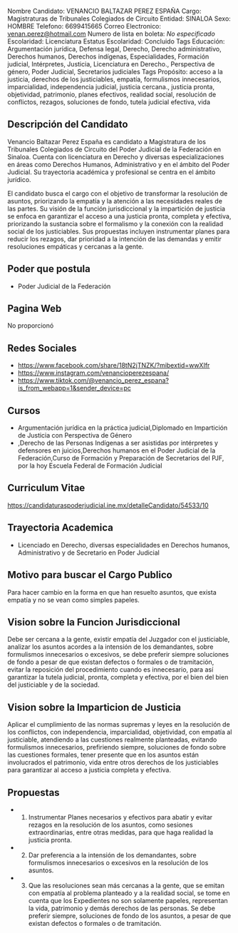 Nombre Candidato: VENANCIO BALTAZAR PEREZ ESPAÑA
Cargo: Magistraturas de Tribunales Colegiados de Circuito
Entidad: SINALOA
Sexo: HOMBRE
Telefono: 6699415665
Correo Electronico: venan.perez@hotmail.com
Numero de lista en boleta: *No especificado*
Escolaridad: Licenciatura
Estatus Escolaridad: Concluido
Tags Educación: Argumentación jurídica, Defensa legal, Derecho, Derecho administrativo, Derechos humanos, Derechos indígenas, Especialidades, Formación judicial, Intérpretes, Justicia, Licenciatura en Derecho., Perspectiva de género, Poder Judicial, Secretarios judiciales
Tags Propósito: acceso a la justicia, derechos de los justiciables, empatía, formulismos innecesarios, imparcialidad, independencia judicial, justicia cercana., justicia pronta, objetividad, patrimonio, planes efectivos, realidad social, resolución de conflictos, rezagos, soluciones de fondo, tutela judicial efectiva, vida


## Descripción del Candidato 

Venancio Baltazar Perez España es candidato a Magistratura de los Tribunales Colegiados de Circuito del Poder Judicial de la Federación en Sinaloa. Cuenta con licenciatura en Derecho y diversas especializaciones en áreas como Derechos Humanos, Administrativo y en el ámbito del Poder Judicial. Su trayectoria académica y profesional se centra en el ámbito jurídico.

El candidato busca el cargo con el objetivo de transformar la resolución de asuntos, priorizando la empatía y la atención a las necesidades reales de las partes. Su visión de la función jurisdiccional y la impartición de justicia se enfoca en garantizar el acceso a una justicia pronta, completa y efectiva, priorizando la sustancia sobre el formalismo y la conexión con la realidad social de los justiciables. Sus propuestas incluyen instrumentar planes para reducir los rezagos, dar prioridad a la intención de las demandas y emitir resoluciones empáticas y cercanas a la gente.


## Poder que postula

- Poder Judicial de la Federación


## Pagina Web

No proporcionó


## Redes Sociales

- https://www.facebook.com/share/18tN2jTNZK/?mibextid=wwXIfr
- https://www.instagram.com/venancioperezespana/
- https://www.tiktok.com/@venancio_perez_espana?is_from_webapp=1&sender_device=pc


## Cursos

- Argumentación jurídica en la práctica judicial,Diplomado en Impartición de Justicia con Perspectiva de Género
- ,Derecho de las Personas Indígenas a ser asistidas por intérpretes y defensores en juicios,Derechos humanos en el Poder Judicial de la Federación,Curso de Formación y Preparación de Secretarios del PJF, por la hoy Escuela Federal de Formación Judicial


## Curriculum Vitae

https://candidaturaspoderjudicial.ine.mx/detalleCandidato/54533/10


## Trayectoria Academica

- Licenciado en Derecho, diversas especialidades en Derechos humanos, Administrativo y de Secretario en Poder Judicial


## Motivo para buscar el Cargo Publico

Para hacer cambio en la forma en que han resuelto asuntos, que exista empatía y no se vean como simples papeles.


## Vision sobre la Funcion Jurisdiccional

Debe ser cercana a la gente, existir empatía del Juzgador con el justiciable, analizar los asuntos acordes a la intensión de los demandantes, sobre formulismos innecesarios o excesivos, se debe preferir siempre soluciones de fondo a pesar de que existan defectos o formales o de tramitación, evitar la reposición del procedimiento cuando es innecesario, para así garantizar la tutela judicial, pronta, completa y efectiva, por el bien del bien del justiciable y de la sociedad.


## Vision sobre la Imparticion de Justicia

Aplicar el cumplimiento de las normas supremas y leyes en la resolución de los conflictos, con independencia, imparcialidad, objetividad, con empatía al justiciable, atendiendo a las cuestiones realmente planteadas, evitando formulismos innecesarios, prefiriendo siempre, soluciones de fondo sobre las cuestiones formales, tener presente que en los asuntos están involucrados el patrimonio, vida entre otros derechos de los justiciables para garantizar al acceso a justicia completa y efectiva.


## Propuestas

- 1. Instrumentar Planes necesarios y efectivos para abatir y evitar rezagos en la resolución de los asuntos, como sesiones extraordinarias, entre otras medidas, para que haga realidad la justicia pronta.
- 2.	Dar preferencia a la intensión de los demandantes, sobre formulismos innecesarios o excesivos en la resolución de los asuntos.
- 3.	Que las resoluciones sean más cercanas a la gente, que se emitan con empatía al problema planteado y a la realidad social, se tome en cuenta que los Expedientes no son solamente papeles, representan la vida, patrimonio y demás derechos de las personas. Se debe preferir siempre, soluciones de fondo de los asuntos, a pesar de que existan defectos o formales o de tramitación.

